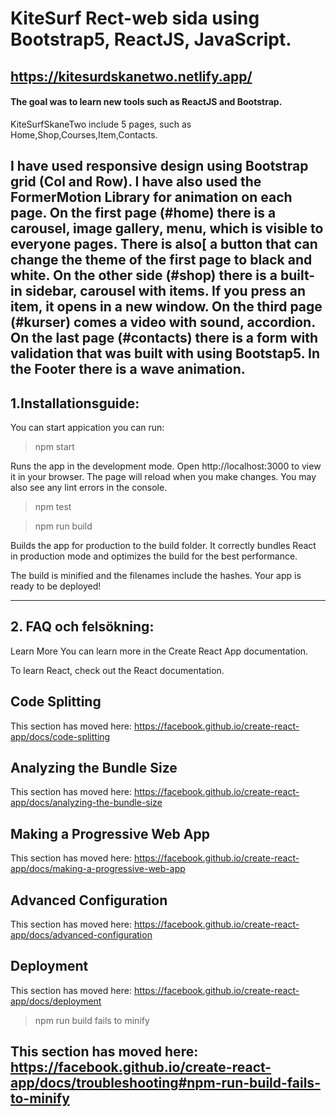# KiteSurf Rect-web sida using Bootstrap5, ReactJS, JavaScript.

https://kitesurdskanetwo.netlify.app/
----

#### The goal was to learn new tools such as ReactJS and Bootstrap.

KiteSurfSkaneTwo include 5 pages, such as  Home,Shop,Courses,Item,Contacts.

I have used responsive design using Bootstrap grid (Col and
Row). 
I have also used the FormerMotion Library for animation on each
page. 
On the first page (#home) there is a carousel, image gallery, menu, which is visible to everyone
pages. 
There is also[ a button that can change the theme of the first page to
black and white.
On the other side (#shop) there is a built-in sidebar, carousel with items.
If you press an item, it opens in a new window.
On the third page (#kurser) comes a video with sound, accordion.
On the last page (#contacts) there is a form with validation that was built with
using Bootstap5.
In the Footer there is a wave animation.
---
## 1.Installationsguide: 

You can start appication you can run:
>npm start

Runs the app in the development mode.
Open http://localhost:3000 to view it in your browser.
The page will reload when you make changes.
You may also see any lint errors in the console.

>npm test

>npm run build

Builds the app for production to the build folder.
It correctly bundles React in production mode and optimizes the build for the best performance.

The build is minified and the filenames include the hashes.
Your app is ready to be deployed!

---
## 2.  FAQ och felsökning:
Learn More
You can learn more in the Create React App documentation.

To learn React, check out the React documentation.

## Code Splitting
This section has moved here: https://facebook.github.io/create-react-app/docs/code-splitting

## Analyzing the Bundle Size
This section has moved here: https://facebook.github.io/create-react-app/docs/analyzing-the-bundle-size

## Making a Progressive Web App
This section has moved here: https://facebook.github.io/create-react-app/docs/making-a-progressive-web-app

## Advanced Configuration
This section has moved here: https://facebook.github.io/create-react-app/docs/advanced-configuration

## Deployment
This section has moved here: https://facebook.github.io/create-react-app/docs/deployment

> npm run build fails to minify
## This section has moved here: https://facebook.github.io/create-react-app/docs/troubleshooting#npm-run-build-fails-to-minify
